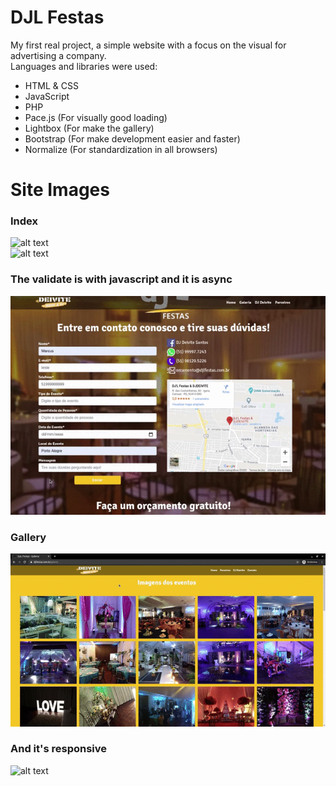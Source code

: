 # DJL Festas
My first real project, a simple website with a focus on the visual for advertising a company. <br>
Languages and libraries were used:
* HTML & CSS
* JavaScript
* PHP <br>
* Pace.js (For visually good loading)
* Lightbox (For make the gallery)
* Bootstrap (For make development easier and faster)
* Normalize (For standardization in all browsers) <br>
# Site Images <br>
### Index
![alt text](https://i.imgur.com/YIYFOwG.png)<br>
![alt text](https://i.imgur.com/fTcUmh4.png)<br>
### The validate is with javascript and it is async
![alt text](./images/preview.gif)
### Gallery
![alt text](./images/galeriaPreview.gif)
### And it's responsive
![alt text](./images/smartphonePreview)
